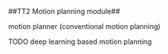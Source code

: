 ##TT2 Motion planning module##

motion planner (conventional motion planning)

TODO
deep learning based motion planning
